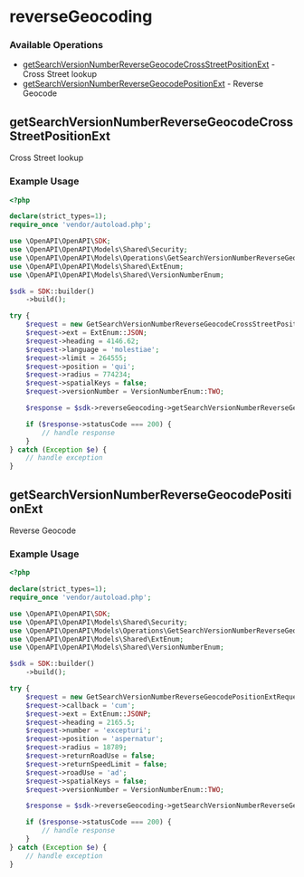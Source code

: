 # reverseGeocoding

### Available Operations

* [getSearchVersionNumberReverseGeocodeCrossStreetPositionExt](#getsearchversionnumberreversegeocodecrossstreetpositionext) - Cross Street lookup
* [getSearchVersionNumberReverseGeocodePositionExt](#getsearchversionnumberreversegeocodepositionext) - Reverse Geocode

## getSearchVersionNumberReverseGeocodeCrossStreetPositionExt

Cross Street lookup

### Example Usage

```php
<?php

declare(strict_types=1);
require_once 'vendor/autoload.php';

use \OpenAPI\OpenAPI\SDK;
use \OpenAPI\OpenAPI\Models\Shared\Security;
use \OpenAPI\OpenAPI\Models\Operations\GetSearchVersionNumberReverseGeocodeCrossStreetPositionExtRequest;
use \OpenAPI\OpenAPI\Models\Shared\ExtEnum;
use \OpenAPI\OpenAPI\Models\Shared\VersionNumberEnum;

$sdk = SDK::builder()
    ->build();

try {
    $request = new GetSearchVersionNumberReverseGeocodeCrossStreetPositionExtRequest();
    $request->ext = ExtEnum::JSON;
    $request->heading = 4146.62;
    $request->language = 'molestiae';
    $request->limit = 264555;
    $request->position = 'qui';
    $request->radius = 774234;
    $request->spatialKeys = false;
    $request->versionNumber = VersionNumberEnum::TWO;

    $response = $sdk->reverseGeocoding->getSearchVersionNumberReverseGeocodeCrossStreetPositionExt($request);

    if ($response->statusCode === 200) {
        // handle response
    }
} catch (Exception $e) {
    // handle exception
}
```

## getSearchVersionNumberReverseGeocodePositionExt

Reverse Geocode

### Example Usage

```php
<?php

declare(strict_types=1);
require_once 'vendor/autoload.php';

use \OpenAPI\OpenAPI\SDK;
use \OpenAPI\OpenAPI\Models\Shared\Security;
use \OpenAPI\OpenAPI\Models\Operations\GetSearchVersionNumberReverseGeocodePositionExtRequest;
use \OpenAPI\OpenAPI\Models\Shared\ExtEnum;
use \OpenAPI\OpenAPI\Models\Shared\VersionNumberEnum;

$sdk = SDK::builder()
    ->build();

try {
    $request = new GetSearchVersionNumberReverseGeocodePositionExtRequest();
    $request->callback = 'cum';
    $request->ext = ExtEnum::JSONP;
    $request->heading = 2165.5;
    $request->number = 'excepturi';
    $request->position = 'aspernatur';
    $request->radius = 18789;
    $request->returnRoadUse = false;
    $request->returnSpeedLimit = false;
    $request->roadUse = 'ad';
    $request->spatialKeys = false;
    $request->versionNumber = VersionNumberEnum::TWO;

    $response = $sdk->reverseGeocoding->getSearchVersionNumberReverseGeocodePositionExt($request);

    if ($response->statusCode === 200) {
        // handle response
    }
} catch (Exception $e) {
    // handle exception
}
```
